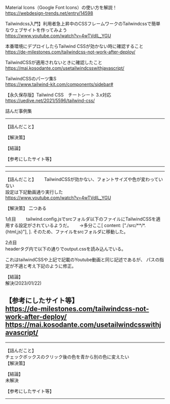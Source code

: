 Material Icons（Google Font Icons）の使い方を解説！  
https://webdesign-trends.net/entry/14598

Tailwindcss入門】利用者急上昇中のCSSフレームワークのTailwindcssで簡単なウェブサイトを作ってみよう  
https://www.youtube.com/watch?v=4wTVdlL_YGU




本番環境にデプロイしたらTailwind CSSが効かない時に確認すること
https://de-milestones.com/tailwindcss-not-work-after-deploy/

TailwindCSSが適用されないときに確認したこと
https://mai.kosodante.com/usetailwindcsswithjavascript/



TailwindCSSのパーツ集S  
https://www.tailwind-kit.com/components/sidebar#


【永久保存版】Tailwind CSS　チートシート 3.x対応  
https://uedive.net/2021/5596/tailwind-css/







詰んだ事例集


--------
【詰んだこと】  

【解決策】  


【結論】  

【参考にしたサイト等】  


--------





--------
【詰んだこと】　　
TailwindCSSが効かない、フォントサイズや色が変わっていない  
設定は下記動画通り実行した  
https://www.youtube.com/watch?v=4wTVdlL_YGU

【解決策】
二つある

1点目　　
tailwind.config.jsでsrcフォルダ以下のファイルにTailwindCSSを適用する設定がされているようだ。　　
→多分ここ[  content: ["./src/**/*.{html,js}"], ]. 
そのため、ファイルをsrcフォルダに移動した。  


2点目  
headerタグ内で以下の通りでoutput.cssを読み込んでいる。  
<link href="/dist/output.css" rel="stylesheet">  
これはtailwindCSSや上記で記載のYoutube動画と同じ記述であるが、  
パスの指定が不適と考え下記のように修正。  
<link href="../dist/output.css" rel="stylesheet">


【結論】  
解決(2023/01/22)  

【参考にしたサイト等】　　  
https://de-milestones.com/tailwindcss-not-work-after-deploy/  
https://mai.kosodante.com/usetailwindcsswithjavascript/  
--------


--------
【詰んだこと】  
チェックボックスのクリック後の色を青から別の色に変えたい  
【解決策】  


【結論】  
未解決  

【参考にしたサイト等】  


--------
